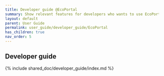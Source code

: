 ```yaml
---
title: Developer guide @EcoPortal
summary: Show relevant features for developers who wants to use EcoPortal in their projects
layout: default
parent: User Guide
permalink: user_guide/developer_guide/EcoPortal
has_children: true
nav_order: 5
---
```




## Developer guide
{% include shared_doc/developer_guide/index.md  %}